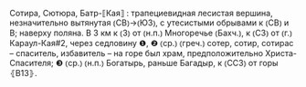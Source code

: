 ---
---

Сотира, Сютюра, Батр-⟦Кая⟧
: трапециевидная лесистая вершина, незначительно вытянутая ⦅СВ⦆→⦅ЮЗ⦆, с утесистыми обрывами к ⦅СВ⦆ и В; наверху поляна. В 3 км к ⦅З⦆ от ⦅н.п.⦆ Многоречье ⦅Бахч.⦆, к ⦅СЗ⦆ от ⦅г.⦆ Караул-Кая#2, через седловину ❶, ❷ ⦅ср.⦆ ⦅греч.⦆ сотер, сотир, сотирас – спаситель, избавитель – на горе был храм, предположительно Христа-Спасителя; ❸ ⦅ср.⦆ ⦅н.п.⦆ Богатырь, раньше Багадыр, к ⦅ССЗ⦆ от горы ⦃В13⦄.

